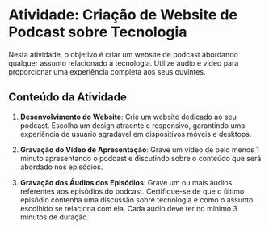 # Atividade: Criação de Website de Podcast sobre Tecnologia

Nesta atividade, o objetivo é criar um website de podcast abordando qualquer assunto relacionado à tecnologia. Utilize áudio e vídeo para proporcionar uma experiência completa aos seus ouvintes.

## Conteúdo da Atividade

1. **Desenvolvimento do Website**: Crie um website dedicado ao seu podcast. Escolha um design atraente e responsivo, garantindo uma experiência de usuário agradável em dispositivos móveis e desktops.

2. **Gravação do Vídeo de Apresentação**: Grave um vídeo de pelo menos 1 minuto apresentando o podcast e discutindo sobre o conteúdo que será abordado nos episódios.

3. **Gravação dos Áudios dos Episódios**: Grave um ou mais áudios referentes aos episódios do podcast. Certifique-se de que o último episódio contenha uma discussão sobre tecnologia e como o assunto escolhido se relaciona com ela. Cada áudio deve ter no mínimo 3 minutos de duração.